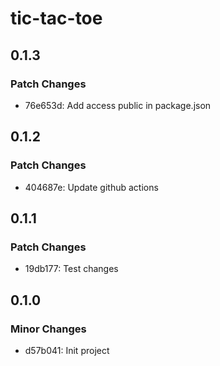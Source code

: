 # tic-tac-toe

## 0.1.3

### Patch Changes

- 76e653d: Add access public in package.json

## 0.1.2

### Patch Changes

- 404687e: Update github actions

## 0.1.1

### Patch Changes

- 19db177: Test changes

## 0.1.0

### Minor Changes

- d57b041: Init project
